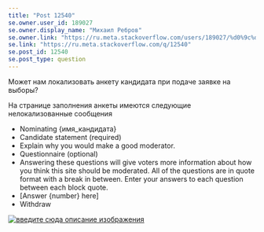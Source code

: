 ```yaml
---
title: "Post 12540"
se.owner.user_id: 189027
se.owner.display_name: "Михаил Ребров"
se.owner.link: "https://ru.meta.stackoverflow.com/users/189027/%d0%9c%d0%b8%d1%85%d0%b0%d0%b8%d0%bb-%d0%a0%d0%b5%d0%b1%d1%80%d0%be%d0%b2"
se.link: "https://ru.meta.stackoverflow.com/q/12540"
se.post_id: 12540
se.post_type: question
---
```

<p>Может нам локализовать анкету кандидата при подаче заявке на выборы?</p>
<p>На странице заполнения анкеты имеются следующие нелокализованные сообщения</p>
<ul>
<li>Nominating {имя_кандидата}</li>
<li>Candidate statement (required)</li>
<li>Explain why you would make a good moderator.</li>
<li>Questionnaire (optional)</li>
<li>Answering these questions will give voters more information about how you think this site should be moderated. All of the questions are in quote format with a break in between. Enter your answers to each question between each block quote.</li>
<li>[Answer {number} here]</li>
<li>Withdraw</li>
</ul>
<p><a href="https://i.stack.imgur.com/mpJuA.png" rel="nofollow noreferrer"><img src="https://i.stack.imgur.com/mpJuA.png" alt="введите сюда описание изображения" /></a></p>
